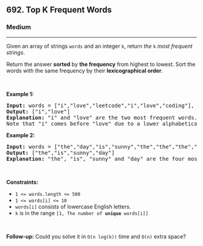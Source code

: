 <h2>692. Top K Frequent Words</h2><h3>Medium</h3><hr><div><p>Given an array of strings <code>words</code> and an integer <code>k</code>, return <em>the </em><code>k</code><em> most frequent strings</em>.</p>

<p>Return the answer <strong>sorted</strong> by <strong>the frequency</strong> from highest to lowest. Sort the words with the same frequency by their <strong>lexicographical order</strong>.</p>

<p>&nbsp;</p>
<p><strong>Example 1:</strong></p>

<pre><strong>Input:</strong> words = ["i","love","leetcode","i","love","coding"], k = 2
<strong>Output:</strong> ["i","love"]
<strong>Explanation:</strong> "i" and "love" are the two most frequent words.
Note that "i" comes before "love" due to a lower alphabetical order.
</pre>

<p><strong>Example 2:</strong></p>

<pre><strong>Input:</strong> words = ["the","day","is","sunny","the","the","the","sunny","is","is"], k = 4
<strong>Output:</strong> ["the","is","sunny","day"]
<strong>Explanation:</strong> "the", "is", "sunny" and "day" are the four most frequent words, with the number of occurrence being 4, 3, 2 and 1 respectively.
</pre>

<p>&nbsp;</p>
<p><strong>Constraints:</strong></p>

<ul>
	<li><code>1 &lt;= words.length &lt;= 500</code></li>
	<li><code>1 &lt;= words[i] &lt;= 10</code></li>
	<li><code>words[i]</code> consists of lowercase English letters.</li>
	<li><code>k</code> is in the range <code>[1, The number of <strong>unique</strong> words[i]]</code></li>
</ul>

<p>&nbsp;</p>
<p><strong>Follow-up:</strong> Could you solve it in <code>O(n log(k))</code> time and <code>O(n)</code> extra space?</p>
</div>